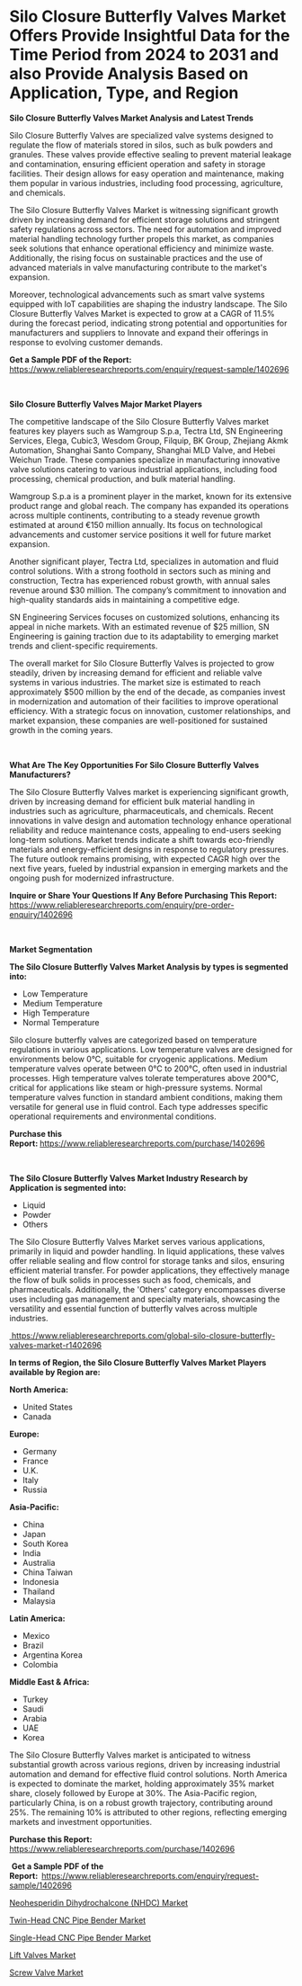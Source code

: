 <p><h1>Silo Closure Butterfly Valves Market Offers Provide Insightful Data for the Time Period from 2024 to 2031 and also Provide Analysis Based on Application, Type, and Region</h1></p><p><strong>Silo Closure Butterfly Valves Market Analysis and Latest Trends</strong></p>
<p><p>Silo Closure Butterfly Valves are specialized valve systems designed to regulate the flow of materials stored in silos, such as bulk powders and granules. These valves provide effective sealing to prevent material leakage and contamination, ensuring efficient operation and safety in storage facilities. Their design allows for easy operation and maintenance, making them popular in various industries, including food processing, agriculture, and chemicals.</p><p>The Silo Closure Butterfly Valves Market is witnessing significant growth driven by increasing demand for efficient storage solutions and stringent safety regulations across sectors. The need for automation and improved material handling technology further propels this market, as companies seek solutions that enhance operational efficiency and minimize waste. Additionally, the rising focus on sustainable practices and the use of advanced materials in valve manufacturing contribute to the market's expansion.</p><p>Moreover, technological advancements such as smart valve systems equipped with IoT capabilities are shaping the industry landscape. The Silo Closure Butterfly Valves Market is expected to grow at a CAGR of 11.5% during the forecast period, indicating strong potential and opportunities for manufacturers and suppliers to Innovate and expand their offerings in response to evolving customer demands.</p></p>
<p><strong>Get a Sample PDF of the Report:&nbsp;</strong> <a href="https://www.reliableresearchreports.com/enquiry/request-sample/1402696?utm_campaign=8&utm_medium=2&utm_source=Github&utm_content=ia&utm_term=23102024&utm_id=silo-closure-butterfly-valves">https://www.reliableresearchreports.com/enquiry/request-sample/1402696</a></p>
<p>&nbsp;</p>
<p><strong>Silo Closure Butterfly Valves Major Market Players</strong></p>
<p><p>The competitive landscape of the Silo Closure Butterfly Valves market features key players such as Wamgroup S.p.a, Tectra Ltd, SN Engineering Services, Elega, Cubic3, Wesdom Group, Filquip, BK Group, Zhejiang Akmk Automation, Shanghai Santo Company, Shanghai MLD Valve, and Hebei Weichun Trade. These companies specialize in manufacturing innovative valve solutions catering to various industrial applications, including food processing, chemical production, and bulk material handling.</p><p>Wamgroup S.p.a is a prominent player in the market, known for its extensive product range and global reach. The company has expanded its operations across multiple continents, contributing to a steady revenue growth estimated at around €150 million annually. Its focus on technological advancements and customer service positions it well for future market expansion.</p><p>Another significant player, Tectra Ltd, specializes in automation and fluid control solutions. With a strong foothold in sectors such as mining and construction, Tectra has experienced robust growth, with annual sales revenue around $30 million. The company’s commitment to innovation and high-quality standards aids in maintaining a competitive edge.</p><p>SN Engineering Services focuses on customized solutions, enhancing its appeal in niche markets. With an estimated revenue of $25 million, SN Engineering is gaining traction due to its adaptability to emerging market trends and client-specific requirements.</p><p>The overall market for Silo Closure Butterfly Valves is projected to grow steadily, driven by increasing demand for efficient and reliable valve systems in various industries. The market size is estimated to reach approximately $500 million by the end of the decade, as companies invest in modernization and automation of their facilities to improve operational efficiency. With a strategic focus on innovation, customer relationships, and market expansion, these companies are well-positioned for sustained growth in the coming years.</p></p>
<p>&nbsp;</p>
<p><strong>What Are The Key Opportunities For Silo Closure Butterfly Valves Manufacturers?</strong></p>
<p><p>The Silo Closure Butterfly Valves market is experiencing significant growth, driven by increasing demand for efficient bulk material handling in industries such as agriculture, pharmaceuticals, and chemicals. Recent innovations in valve design and automation technology enhance operational reliability and reduce maintenance costs, appealing to end-users seeking long-term solutions. Market trends indicate a shift towards eco-friendly materials and energy-efficient designs in response to regulatory pressures. The future outlook remains promising, with expected CAGR high over the next five years, fueled by industrial expansion in emerging markets and the ongoing push for modernized infrastructure.</p></p>
<p><strong>Inquire or Share Your Questions If Any Before Purchasing This Report:</strong> <a href="https://www.reliableresearchreports.com/enquiry/pre-order-enquiry/1402696?utm_campaign=8&utm_medium=2&utm_source=Github&utm_content=ia&utm_term=23102024&utm_id=silo-closure-butterfly-valves">https://www.reliableresearchreports.com/enquiry/pre-order-enquiry/1402696</a></p>
<p>&nbsp;</p>
<p><strong>Market Segmentation</strong></p>
<p><strong>The Silo Closure Butterfly Valves Market Analysis by types is segmented into:</strong></p>
<p><ul><li>Low Temperature</li><li>Medium Temperature</li><li>High Temperature</li><li>Normal Temperature</li></ul></p>
<p><p>Silo closure butterfly valves are categorized based on temperature regulations in various applications. Low temperature valves are designed for environments below 0°C, suitable for cryogenic applications. Medium temperature valves operate between 0°C to 200°C, often used in industrial processes. High temperature valves tolerate temperatures above 200°C, critical for applications like steam or high-pressure systems. Normal temperature valves function in standard ambient conditions, making them versatile for general use in fluid control. Each type addresses specific operational requirements and environmental conditions.</p></p>
<p><strong>Purchase this Report:&nbsp;</strong><a href="https://www.reliableresearchreports.com/purchase/1402696?utm_campaign=8&utm_medium=2&utm_source=Github&utm_content=ia&utm_term=23102024&utm_id=silo-closure-butterfly-valves">https://www.reliableresearchreports.com/purchase/1402696</a></p>
<p>&nbsp;</p>
<p><strong>The Silo Closure Butterfly Valves Market Industry Research by Application is segmented into:</strong></p>
<p><ul><li>Liquid</li><li>Powder</li><li>Others</li></ul></p>
<p><p>The Silo Closure Butterfly Valves Market serves various applications, primarily in liquid and powder handling. In liquid applications, these valves offer reliable sealing and flow control for storage tanks and silos, ensuring efficient material transfer. For powder applications, they effectively manage the flow of bulk solids in processes such as food, chemicals, and pharmaceuticals. Additionally, the 'Others' category encompasses diverse uses including gas management and specialty materials, showcasing the versatility and essential function of butterfly valves across multiple industries.</p></p>
<p><a href="https://www.reliableresearchreports.com/global-silo-closure-butterfly-valves-market-r1402696?utm_campaign=8&utm_medium=2&utm_source=Github&utm_content=ia&utm_term=23102024&utm_id=silo-closure-butterfly-valves">&nbsp;https://www.reliableresearchreports.com/global-silo-closure-butterfly-valves-market-r1402696</a></p>
<p><strong>In terms of Region, the Silo Closure Butterfly Valves Market Players available by Region are:</strong></p>
<p>
    <p> <strong> North America: </strong>
        <ul>
            <li>United States</li>
            <li>Canada</li>
        </ul>
        </p> 
    <p> <strong> Europe: </strong>
        <ul>
            <li>Germany</li>
            <li>France</li>
            <li>U.K.</li>
            <li>Italy</li>
            <li>Russia</li>
        </ul>
        </p> 
    <p> <strong> Asia-Pacific: </strong>
        <ul>
            <li>China</li>
            <li>Japan</li>
            <li>South Korea</li>
            <li>India</li>
            <li>Australia</li>
            <li>China Taiwan</li>
            <li>Indonesia</li>
            <li>Thailand</li>
            <li>Malaysia</li>
        </ul>
        </p> 
    <p> <strong> Latin America: </strong>
        <ul>
            <li>Mexico</li>
            <li>Brazil</li>
            <li>Argentina Korea</li>
            <li>Colombia</li>
        </ul>
        </p> 
    <p> <strong> Middle East & Africa: </strong>
        <ul>
            <li>Turkey</li>
            <li>Saudi</li>
            <li>Arabia</li>
            <li>UAE</li>
            <li>Korea</li>
        </ul>
    </p>
    </p>
<p><p>The Silo Closure Butterfly Valves market is anticipated to witness substantial growth across various regions, driven by increasing industrial automation and demand for effective fluid control solutions. North America is expected to dominate the market, holding approximately 35% market share, closely followed by Europe at 30%. The Asia-Pacific region, particularly China, is on a robust growth trajectory, contributing around 25%. The remaining 10% is attributed to other regions, reflecting emerging markets and investment opportunities.</p></p>
<p><strong>Purchase this Report: </strong><a href="https://www.reliableresearchreports.com/purchase/1402696?utm_campaign=8&utm_medium=2&utm_source=Github&utm_content=ia&utm_term=23102024&utm_id=silo-closure-butterfly-valves">https://www.reliableresearchreports.com/purchase/1402696</a></p>
<p>&nbsp;<strong>Get a Sample PDF of the Report:&nbsp;&nbsp;</strong><a href="https://www.reliableresearchreports.com/enquiry/request-sample/1402696?utm_campaign=8&utm_medium=2&utm_source=Github&utm_content=ia&utm_term=23102024&utm_id=silo-closure-butterfly-valves">https://www.reliableresearchreports.com/enquiry/request-sample/1402696</a></p>
<p><strong></strong></p>
<p><p><a href="https://www.linkedin.com/pulse/deep-dive-neohesperidin-dihydrochalcone-nhdc-market-itstrends-ihzwe?utm_campaign=8&utm_medium=2&utm_source=Github&utm_content=ia&utm_term=23102024&utm_id=silo-closure-butterfly-valves">Neohesperidin Dihydrochalcone (NHDC) Market</a></p><p><a href="https://github.com/cliffxbwergin/Market-Research-Report-List-1/blob/main/twin-head-cnc-pipe-bender-market.md?utm_campaign=8&utm_medium=2&utm_source=Github&utm_content=ia&utm_term=23102024&utm_id=silo-closure-butterfly-valves">Twin-Head CNC Pipe Bender Market</a></p><p><a href="https://github.com/DRIVERKAPAUL/Market-Research-Report-List-1/blob/main/single-head-cnc-pipe-bender-market.md?utm_campaign=8&utm_medium=2&utm_source=Github&utm_content=ia&utm_term=23102024&utm_id=silo-closure-butterfly-valves">Single-Head CNC Pipe Bender Market</a></p><p><a href="https://issuu.com/reportprime-2/docs/lift-valves-market-size-2030.pptx_5574422c106367?utm_campaign=8&utm_medium=2&utm_source=Github&utm_content=ia&utm_term=23102024&utm_id=silo-closure-butterfly-valves">Lift Valves Market</a></p><p><a href="https://issuu.com/reportprime-2/docs/screw-valve-market-size-2030.pptx_f014e031be5eb6?utm_campaign=8&utm_medium=2&utm_source=Github&utm_content=ia&utm_term=23102024&utm_id=silo-closure-butterfly-valves">Screw Valve Market</a></p></p>